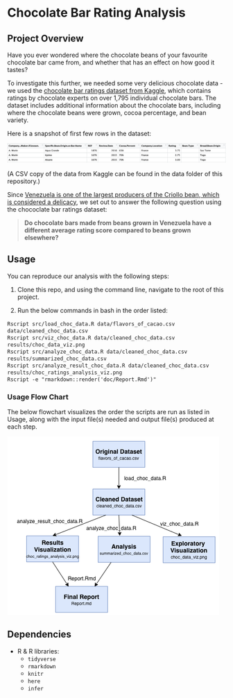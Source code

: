 # Chocolate Bar Rating Analysis

## Project Overview

Have you ever wondered where the chocolate beans of your favourite chocolate bar came from, and whether that has an effect on how good it tastes?

To investigate this further, we needed some very delicious chocolate data - we used the [chocolate bar ratings dataset from Kaggle](https://www.kaggle.com/rtatman/chocolate-bar-ratings), which contains ratings by chocolate experts on over 1,795 individual chocolate bars. The dataset includes additional information about the chocolate bars, including where the chocolate beans were grown, cocoa percentage, and bean variety.

Here is a snapshot of first few rows in the dataset:

![](imgs/choc_data_head.png)

(A CSV copy of the data from Kaggle can be found in the data folder of this repository.)

Since [Venezuela is one of the largest producers of the Criollo bean, which is considered a delicacy](https://en.wikipedia.org/wiki/Cocoa_bean), we set out to answer the following question using the chococlate bar ratings dataset:

>**Do chocolate bars made from beans grown in Venezuela have a different average rating score compared to beans grown elsewhere?**

## Usage

You can reproduce our analysis with the following steps:

1. Clone this repo, and using the command line, navigate to the root of this project.

2. Run the below commands in bash in the order listed:

```
Rscript src/load_choc_data.R data/flavors_of_cacao.csv data/cleaned_choc_data.csv
Rscript src/viz_choc_data.R data/cleaned_choc_data.csv results/choc_data_viz.png
Rscript src/analyze_choc_data.R data/cleaned_choc_data.csv results/summarized_choc_data.csv
Rscript src/analyze_result_choc_data.R data/cleaned_choc_data.csv results/choc_ratings_analysis_viz.png
Rscript -e "rmarkdown::render('doc/Report.Rmd')"
```

### Usage Flow Chart

The below flowchart visualizes the order the scripts are run as listed in Usage, along with the input file(s) needed and output file(s) produced at each step.

![](imgs/flowchart.png)

## Dependencies
- R & R libraries:
    - `tidyverse`
    - `rmarkdown`
    - `knitr`
    - `here`
    - `infer`
